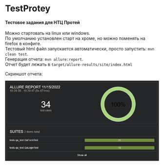 # TestProtey

#### Тестовое задания для НТЦ Протей

Можно стартовать на linux или windows.  
По умолчанию установлен старт на хроме, но можно поменять на firefox в конфиге.  
Тестовый html файл запускается автоматически, просто запустить: `mvn clean test`.  
Генерация отчета: `mvn allure:report`.  
Отчет будет лежать в `target/allure-results/site/index.html`


Скриншот отчета:

![](allure-result.png)